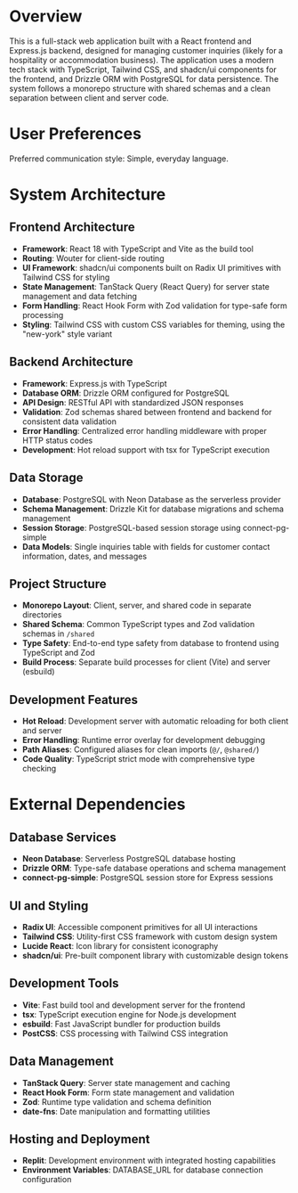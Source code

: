 # Overview

This is a full-stack web application built with a React frontend and Express.js backend, designed for managing customer inquiries (likely for a hospitality or accommodation business). The application uses a modern tech stack with TypeScript, Tailwind CSS, and shadcn/ui components for the frontend, and Drizzle ORM with PostgreSQL for data persistence. The system follows a monorepo structure with shared schemas and a clean separation between client and server code.

# User Preferences

Preferred communication style: Simple, everyday language.

# System Architecture

## Frontend Architecture
- **Framework**: React 18 with TypeScript and Vite as the build tool
- **Routing**: Wouter for client-side routing
- **UI Framework**: shadcn/ui components built on Radix UI primitives with Tailwind CSS for styling
- **State Management**: TanStack Query (React Query) for server state management and data fetching
- **Form Handling**: React Hook Form with Zod validation for type-safe form processing
- **Styling**: Tailwind CSS with custom CSS variables for theming, using the "new-york" style variant

## Backend Architecture
- **Framework**: Express.js with TypeScript
- **Database ORM**: Drizzle ORM configured for PostgreSQL
- **API Design**: RESTful API with standardized JSON responses
- **Validation**: Zod schemas shared between frontend and backend for consistent data validation
- **Error Handling**: Centralized error handling middleware with proper HTTP status codes
- **Development**: Hot reload support with tsx for TypeScript execution

## Data Storage
- **Database**: PostgreSQL with Neon Database as the serverless provider
- **Schema Management**: Drizzle Kit for database migrations and schema management
- **Session Storage**: PostgreSQL-based session storage using connect-pg-simple
- **Data Models**: Single inquiries table with fields for customer contact information, dates, and messages

## Project Structure
- **Monorepo Layout**: Client, server, and shared code in separate directories
- **Shared Schema**: Common TypeScript types and Zod validation schemas in `/shared`
- **Type Safety**: End-to-end type safety from database to frontend using TypeScript and Zod
- **Build Process**: Separate build processes for client (Vite) and server (esbuild)

## Development Features
- **Hot Reload**: Development server with automatic reloading for both client and server
- **Error Handling**: Runtime error overlay for development debugging
- **Path Aliases**: Configured aliases for clean imports (`@/`, `@shared/`)
- **Code Quality**: TypeScript strict mode with comprehensive type checking

# External Dependencies

## Database Services
- **Neon Database**: Serverless PostgreSQL database hosting
- **Drizzle ORM**: Type-safe database operations and schema management
- **connect-pg-simple**: PostgreSQL session store for Express sessions

## UI and Styling
- **Radix UI**: Accessible component primitives for all UI interactions
- **Tailwind CSS**: Utility-first CSS framework with custom design system
- **Lucide React**: Icon library for consistent iconography
- **shadcn/ui**: Pre-built component library with customizable design tokens

## Development Tools
- **Vite**: Fast build tool and development server for the frontend
- **tsx**: TypeScript execution engine for Node.js development
- **esbuild**: Fast JavaScript bundler for production builds
- **PostCSS**: CSS processing with Tailwind CSS integration

## Data Management
- **TanStack Query**: Server state management and caching
- **React Hook Form**: Form state management and validation
- **Zod**: Runtime type validation and schema definition
- **date-fns**: Date manipulation and formatting utilities

## Hosting and Deployment
- **Replit**: Development environment with integrated hosting capabilities
- **Environment Variables**: DATABASE_URL for database connection configuration